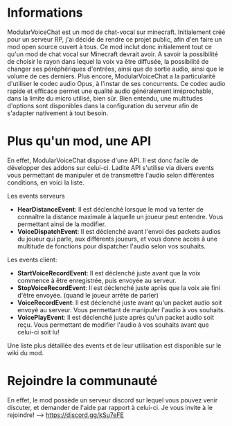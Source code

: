 # Informations
ModularVoiceChat est un mod de chat-vocal sur minecraft. Initialement créé pour un serveur RP, j'ai décidé de rendre ce projet public, afin d'en faire un mod open source ouvert à tous.
Ce mod inclut donc initialement tout ce qu'un mod de chat vocal sur Minecraft devrait avoir. A savoir la possibilité de choisir le rayon dans lequel la voix va être diffusée, la possibilité de changer ses péréphériques d'entrées, ainsi que de sortie audio, ainsi que le volume de ces derniers.
Plus encore, ModularVoiceChat a la particularité d'utiliser le codec audio Opus, à l'instar de ses concurrents. Ce codec audio rapide et efficace permet une qualité audio généralement irréprochable, dans la limite du micro utilisé, bien sûr.
Bien entendu, une multitudes d'options sont disponibles dans la configuration du serveur afin de s'adapter nativement à tout besoin.

# Plus qu'un mod, une API
En effet, ModularVoiceChat dispose d'une API. Il est donc facile de développer des addons sur celui-ci.
Ladite API s'utilise via divers events vous permettant de manipuler et de transmettre l'audio selon différentes conditions, en voici la liste.

Les events serveurs
 - **HearDistanceEvent**: Il est déclenché lorsque le mod va tenter de connaître la distance maximale à laquelle un joueur peut entendre. Vous permettant ainsi de la modifier.
 - **VoiceDispatchEvent**: Il est déclenché avant l'envoi des packets audios du joueur qui parle, aux différents joueurs, et vous donne accès à une multitude de fonctions pour dispatcher l'audio selon vos souhaits.

Les events client:
 - **StartVoiceRecordEvent**: Il est déclenché juste avant que la voix commence à être enregistrée, puis envoyée au serveur.
 - **StopVoiceRecordEvent**: Il est déclenché juste après que la voix aie fini d'être envoyée. (quand le joueur arrête de parler)
 - **VoiceRecordEvent**: Il est déclenché juste avant qu'un packet audio soit envoyé au serveur. Vous permettant de manipuler l'audio à vos souhaits.
 - **VoicePlayEvent**: Il est déclenché juste après qu'un packet audio soit reçu. Vous permettant de modifier l'audio à vos souhaits avant que celui-ci soit lu!

Une liste plus détaillée des events et de leur utilisation est disponible sur le wiki du mod.

# Rejoindre la communauté
En effet, le mod possède un serveur discord sur lequel vous pouvez venir discuter, et demander de l'aide par rapport à celui-ci.
Je vous invite à le rejoindre!
--> https://discord.gg/kSu7eFE

